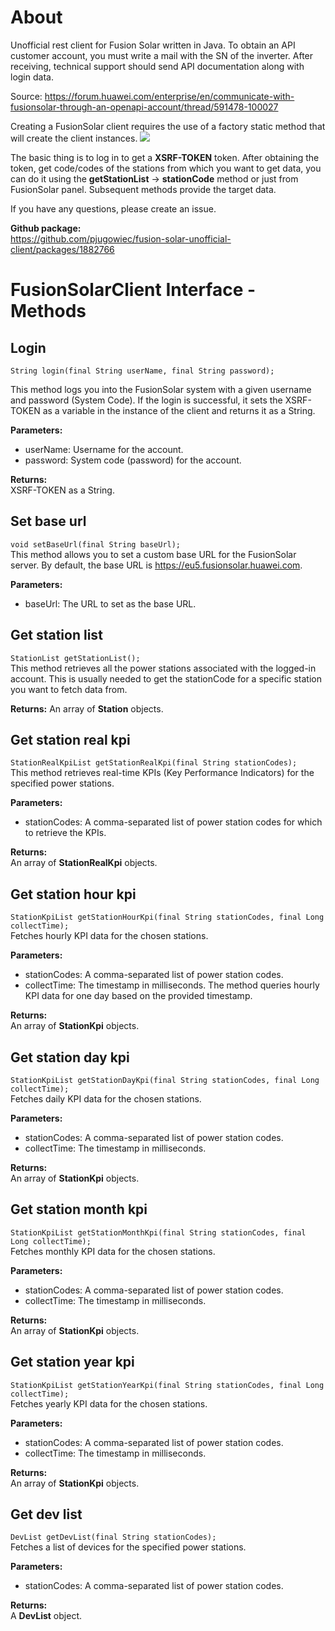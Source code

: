 # About
Unofficial rest client for Fusion Solar written in Java. To obtain an API customer account, you must write a mail with the SN of the inverter.
After receiving, technical support should send API documentation along with login data. 

Source: https://forum.huawei.com/enterprise/en/communicate-with-fusionsolar-through-an-openapi-account/thread/591478-100027

Creating a FusionSolar client requires the use of a factory static method that will create the client instances.
![](../../CreateFusionSolarClient.png)

The basic thing is to log in to get a **XSRF-TOKEN** token. After obtaining the token, get code/codes of the stations from which you want to get data,
you can do it using the **getStationList** -> **stationCode** method or just from FusionSolar panel. Subsequent methods provide the target data.

If you have any questions, please create an issue.

**Github package:**  
https://github.com/pjugowiec/fusion-solar-unofficial-client/packages/1882766


# FusionSolarClient Interface - Methods

## Login

`String login(final String userName, final String password);`

This method logs you into the FusionSolar system with a given username and password (System Code). If the login is successful, it sets the XSRF-TOKEN as a variable in the instance of the client and returns it as a String.

**Parameters:**  
- userName: Username for the account.    
- password: System code (password) for the account.    

**Returns:**  
XSRF-TOKEN as a String.

## Set base url  
`void setBaseUrl(final String baseUrl);`   
This method allows you to set a custom base URL for the FusionSolar server. By default, the base URL is https://eu5.fusionsolar.huawei.com.   

**Parameters:**  
- baseUrl: The URL to set as the base URL.

## Get station list  
`StationList getStationList();`    
This method retrieves all the power stations associated with the logged-in account. This is usually needed to get the stationCode for a specific station you want to fetch data from.   

**Returns:**
An array of **Station** objects.

## Get station real kpi

`StationRealKpiList getStationRealKpi(final String stationCodes);`    
This method retrieves real-time KPIs (Key Performance Indicators) for the specified power stations.

**Parameters:**  
- stationCodes: A comma-separated list of power station codes for which to retrieve the KPIs.  

**Returns:**  
An array of **StationRealKpi** objects.  

## Get station hour kpi

`StationKpiList getStationHourKpi(final String stationCodes, final Long collectTime);`   
Fetches hourly KPI data for the chosen stations.   

**Parameters:**   
- stationCodes: A comma-separated list of power station codes.
- collectTime: The timestamp in milliseconds. The method queries hourly KPI data for one day based on the provided timestamp.  

**Returns:**  
An array of **StationKpi** objects.

## Get station day kpi

`StationKpiList getStationDayKpi(final String stationCodes, final Long collectTime);`   
Fetches daily KPI data for the chosen stations.  

**Parameters:**   
- stationCodes: A comma-separated list of power station codes.  
- collectTime: The timestamp in milliseconds.  

**Returns:**  
An array of **StationKpi** objects.

## Get station month kpi

`StationKpiList getStationMonthKpi(final String stationCodes, final Long collectTime);`   
Fetches monthly KPI data for the chosen stations.   

**Parameters:**    
- stationCodes: A comma-separated list of power station codes.   
- collectTime: The timestamp in milliseconds.   

**Returns:**   
An array of **StationKpi** objects.   

## Get station year kpi

`StationKpiList getStationYearKpi(final String stationCodes, final Long collectTime);`   
Fetches yearly KPI data for the chosen stations.   

**Parameters:**    
- stationCodes: A comma-separated list of power station codes.   
- collectTime: The timestamp in milliseconds.
  
**Returns:**    
An array of **StationKpi** objects.  

## Get dev list

`DevList getDevList(final String stationCodes);`   
Fetches a list of devices for the specified power stations.   

**Parameters:**   
- stationCodes: A comma-separated list of power station codes.
  
**Returns:**   
A **DevList** object.
